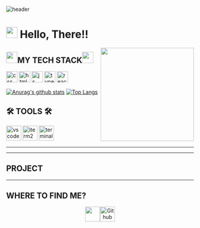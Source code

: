 ![header](https://capsule-render.vercel.app/api?type=shark&color=random&height=250&section=header&text=Undong's%20GitHub&fontSize=70&animation=scaleIn)

<h1><img src="https://user-images.githubusercontent.com/76584961/216099537-e1b5f736-96a4-4dee-94f3-5f040a105cfa.gif" style="height: 30px"/> Hello, There!!</h1>

<img align="right" src="https://user-images.githubusercontent.com/76584961/216432124-bd562e56-0bc3-495d-8585-b60ad15e5033.gif" style="max-width: 100%; width: 250px; display: inline-block;"/>




<h2><img src="https://user-images.githubusercontent.com/76584961/217931497-5525468d-4682-4e93-aaae-fcad0a1b9840.gif" style="height: 30px"/>MY TECH STACK<img src="https://user-images.githubusercontent.com/76584961/217931497-5525468d-4682-4e93-aaae-fcad0a1b9840.gif" style="height: 30px"/></h2>

<p>
   <img width="30" src="https://user-images.githubusercontent.com/76584961/216093017-3e1770bb-a305-492b-b0f7-c12e7935fae4.png" alt="css">
   <img width="30" src="https://user-images.githubusercontent.com/76584961/216093342-7b2cdcf6-9150-4b30-aedd-d5f79b1f44c8.png" alt="html">
   <img width="30" src="https://user-images.githubusercontent.com/76584961/216442416-85fcfa93-7512-4b9e-9ff4-1f3b4a9a6567.gif" alt="js">
   <img width="30" src="https://user-images.githubusercontent.com/76584961/216093353-d6b5485d-8e51-4f85-a090-552d8cb122ca.png" alt="typescript">    
   <img width="30" src="https://user-images.githubusercontent.com/76584961/218177725-96163589-fe2d-46ee-87b8-554b1b085260.png" alt="react"> 
<!--<img style="width: 50px;" src="https://user-images.githubusercontent.com/76584961/216094038-441f7d64-1d02-4301-917c-6999c9f9723e.png" alt="bootstrap"> -->
</p>

[![Anurag's github stats](https://github-readme-stats.vercel.app/api?username=Undong00)](https://github.com/anuraghazra/github-readme-stats)
[![Top Langs](https://github-readme-stats.vercel.app/api/top-langs/?username=Undong00&layout=compact)](https://github.com/anuraghazra/github-readme-stats)


<h2>🛠️ TOOLS 🛠️</h2>
<p>   <img style="width: 40px;" alt="vscode" src="https://user-images.githubusercontent.com/76584961/216272325-ac8b1a90-41ae-42f9-84f9-b9ad9a485a6f.png">
<img style="width: 40px;" alt="iterm2" src="https://user-images.githubusercontent.com/76584961/216276408-bfcaaff4-a516-4b63-9948-1508885f00a0.png">
<img style="width: 40px;" alt="terminal" src="https://user-images.githubusercontent.com/76584961/216279126-7cfa9d77-554a-4753-a600-5e6166074248.png">

</p>

---



------
<h2>PROJECT</h2>


------
<h2>WHERE TO FIND ME?</h2>

  <p align="center"><img src="https://user-images.githubusercontent.com/76584961/216103441-02b488d1-cf51-4c47-afae-ddc6fbec868e.gif" style="height: 40px"/><a href="https://github.com/Undong00" target=_blank rel=noopener noreferrer style="cursor: pointer;"><img alt="Github" src="https://user-images.githubusercontent.com/76584961/216338764-0852c2aa-60ff-47e5-ab06-653a4101f8c6.png" style="height: 40px">
 





